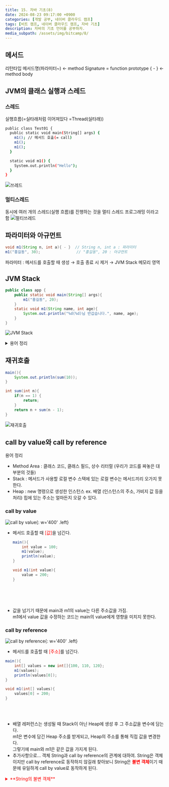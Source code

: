 ```yaml
---
title: 15. 자바 기초(8)
date: 2024-08-23 09:17:00 +0900
categories: [개발 공부, 네이버 클라우드 캠프]
tags: [비트 캠프, 네이버 클라우드 캠프, 자바 기초] 
description: 자바의 기초 언어를 공부하자.
media_subpath: /assets/img/bitcamp/8/
---
```

## 메서드

리턴타입 메서드명(파라미터~) ← method Signature = function prototype
{ - } ← method body

## JVM의 클래스 실행과 스레드
### 스레드

실행흐름(=실타래처럼 이어져있다 =Thread(실타래))

```bash
public class Test01 {
  public static void main(String[] args) {
    m1(); // 메서드 호출(= call)
    m1();
    m1();
  }

  static void m1() {
    System.out.println("Hello");
  }
}

```

![쓰레드](img1.png)

### 멀티스레드

동시에 여러 개의 스레드(실행 흐름)를 진행하는 것을 멀티 스레드 프로그래밍 이라고 함
![멀티쓰레드](img2.png)

## 파라미터와 아규먼트

```java
void m1(String n, int a){ - }  // String n, int a : 파라미터
m1("홍길동", 30);                // "홍길동", 20 : 아규먼트
```
파라미터 : 메서드를 호출할 때 생성 → 호출 종료 시 제거 → JVM Stack 메모리 영역

## JVM Stack

```java
public class app {
	public static void main(String[] args){
		m1("홍길동", 20);
	}
	static void m1(String name, int age){
		System.out.println("%d(%d)님 반갑습니다.", name, age);
	}
}
```

![JVM Stack](img3.png)

<details markdown=1>
<summary markdown="span">용어 정리</summary>

- 프레임(Frame) 메모리 : main( - )이나 m1( - )이 실행되는 동안 사용 되는 로컬 변수들의 묶음
- String 인스턴스
  ![인스턴스](img4.png)
  - 레퍼런스 : String 객체(=인스턴스)를 가르키고 있는 name.
  - 인스턴스 : "홍길동" 문자열 이라는 값을 및 여러 필드를 포함하고 있는 String 객체

</details>

## 재귀호출

```java
main(){
	System.out.println(sum(10));
}

int sum(int n){
	if(n == 1) {
		return;
	}
	return n + sum(n - 1);
}
```

![재귀호출](img5.png)

## call by value와 call by reference
용어 정리
- Method Area : 클래스 코드, 클래스 필드, 상수 리터럴 (우리가 코드를 짜놓은 대부분의 것들)
- Stack :  메서드가 사용할 로컬 변수
              스택에 있는 로컬 변수는 메서드끼리 오가지 못한다.
- Heap : new 명령으로 생성한 인스턴스 ex. 배열 (인스턴스의 주소, 가비지 값 등을 처리)
            힙에 있는 주소는 얼마든지 오갈 수 있다.

### call by value
![call by value](img6.png){: w='400' .left}
- 메서드 호출할 때 <span style="color: red">\[값\]</span>을 넘긴다.
    
    ```java
    main(){
    	int value = 100;
    	m1(value);
    	println(value);
    }
    
    void m1(int value){
    	value = 200;
    }
    ```
<br><br><br>
- 값을 넘기기 때문에 main과 m1의 value는 다른 주소값을 가짐.   
m1에서 value 값을 수정하는 코드는 main의 value에게 영향을 미치지 못한다.



### call by reference
![call by reference](img7.png){: w='400' .left}
- 메서드를 호출할 때 <span style="color: red">\[주소\]</span>를 넘긴다.

```java
main(){
	int[] values = new int[]{100, 110, 120};
	m1(values);
	println(values[0]);
}

void m1(int[] values){
	values[0] = 200;
}
```
<br><br>
- 배열 레퍼런스는 생성될 때 Stack이 아닌 Heap에 생성 후 그 주소값을 변수에 담는다.   
m1은 변수에 담긴 Heap 주소를 받게되고, Heap의 주소를 통해 직접 값을 변경한다.   
그렇기에 main와 m1은 같은 값을 가지게 된다.   
- 추가사항으로… 객체 String과 call by reference의 관계에 대하여.
String은 객체이지만 call by reference로 동작하지 않길래 찾아보니
String은 <span style="color: red">**불변 객체**</span>이기 때문에 유일하게 call by value로 동작하게 된다.

<details markdown=1>
<summary markdown="span" style="color: red">**String의 불변 객체**</summary>

- String은 값이 변할 수 없는 불변 객체이다.
- 그럼 불변 객체가 대체 뭐길래..?
    
    ```java
    String str = "Hello ";
    str = str + "World!"
    ```
    
    위의 코드가 동작된다고 생각해보자.   
    우리는 자연스럽게 str에 담겨있는 주소를 따라가 "Hello "에 "World"를 합쳐 값이 변경된다고 생각하지만-   
    사실은 "Hello "라는 주소를 냅두고 "Hello World"를 담은 주소를 새로 만들어 str에 할당해준다.   
    즉, 메모리에는 "Hello "라는 값을 가진 가비지 값과 "Hello World"라는 값을 가진 주소가 둘 다 존재하게된다.   
    이처럼 String은 값 자체를 아예 변경 못하게 만들어진 객체이기 때문에 주소 값을 통해 변경가능한 call by reference가 아닌 call by value로 동작하게된다.   

</details>